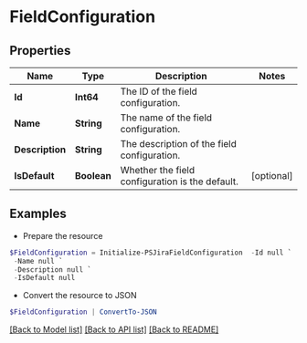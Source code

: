# FieldConfiguration
## Properties

Name | Type | Description | Notes
------------ | ------------- | ------------- | -------------
**Id** | **Int64** | The ID of the field configuration. | 
**Name** | **String** | The name of the field configuration. | 
**Description** | **String** | The description of the field configuration. | 
**IsDefault** | **Boolean** | Whether the field configuration is the default. | [optional] 

## Examples

- Prepare the resource
```powershell
$FieldConfiguration = Initialize-PSJiraFieldConfiguration  -Id null `
 -Name null `
 -Description null `
 -IsDefault null
```

- Convert the resource to JSON
```powershell
$FieldConfiguration | ConvertTo-JSON
```

[[Back to Model list]](../README.md#documentation-for-models) [[Back to API list]](../README.md#documentation-for-api-endpoints) [[Back to README]](../README.md)

